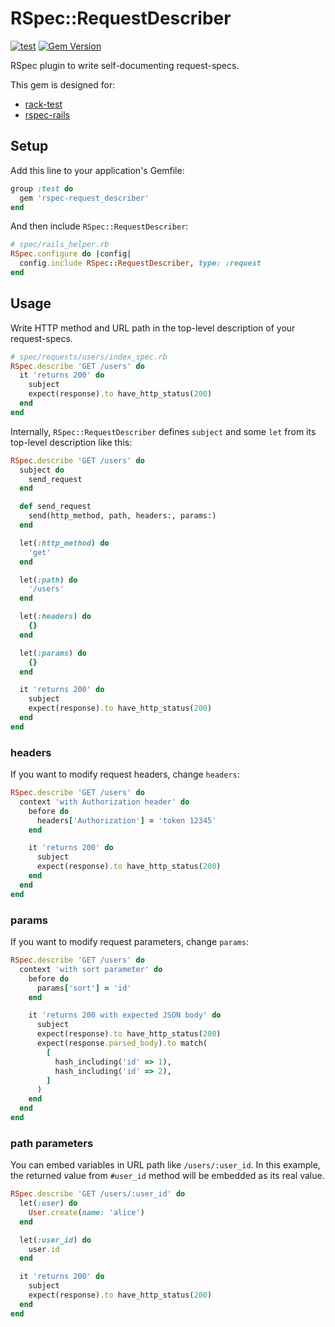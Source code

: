 # RSpec::RequestDescriber

[![test](https://github.com/r7kamura/rspec-request_describer/actions/workflows/test.yml/badge.svg)](https://github.com/r7kamura/rspec-request_describer/actions/workflows/test.yml)
[![Gem Version](https://badge.fury.io/rb/rspec-request_describer.svg)](https://rubygems.org/gems/rspec-request_describer)

RSpec plugin to write self-documenting request-specs.

This gem is designed for:

- [rack-test](https://github.com/rack-test/rack-test)
- [rspec-rails](https://github.com/rspec/rspec-rails)

## Setup

Add this line to your application's Gemfile:

```ruby
group :test do
  gem 'rspec-request_describer'
end
```

And then include `RSpec::RequestDescriber`:

```ruby
# spec/rails_helper.rb
RSpec.configure do |config|
  config.include RSpec::RequestDescriber, type: :request
end
```

## Usage

Write HTTP method and URL path in the top-level description of your request-specs.

```ruby
# spec/requests/users/index_spec.rb
RSpec.describe 'GET /users' do
  it 'returns 200' do
    subject
    expect(response).to have_http_status(200)
  end
end
```

Internally, `RSpec::RequestDescriber` defines `subject` and some `let` from its top-level description like this:

```ruby
RSpec.describe 'GET /users' do
  subject do
    send_request
  end

  def send_request
    send(http_method, path, headers:, params:)
  end

  let(:http_method) do
    'get'
  end

  let(:path) do
    '/users'
  end

  let(:headers) do
    {}
  end

  let(:params) do
    {}
  end

  it 'returns 200' do
    subject
    expect(response).to have_http_status(200)
  end
end
```

### headers

If you want to modify request headers, change `headers`:

```ruby
RSpec.describe 'GET /users' do
  context 'with Authorization header' do
    before do
      headers['Authorization'] = 'token 12345'
    end

    it 'returns 200' do
      subject
      expect(response).to have_http_status(200)
    end
  end
end
```

### params

If you want to modify request parameters, change `params`:

```ruby
RSpec.describe 'GET /users' do
  context 'with sort parameter' do
    before do
      params['sort'] = 'id'
    end

    it 'returns 200 with expected JSON body' do
      subject
      expect(response).to have_http_status(200)
      expect(response.parsed_body).to match(
        [
          hash_including('id' => 1),
          hash_including('id' => 2),
        ]
      )
    end
  end
end
```

### path parameters

You can embed variables in URL path like `/users/:user_id`.
In this example, the returned value from `#user_id` method will be embedded as its real value.

```ruby
RSpec.describe 'GET /users/:user_id' do
  let(:user) do
    User.create(name: 'alice')
  end

  let(:user_id) do
    user.id
  end

  it 'returns 200' do
    subject
    expect(response).to have_http_status(200)
  end
end
```
